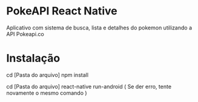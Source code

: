 # PokeAPI React Native
Aplicativo com sistema de busca, lista e detalhes do pokemon utilizando a API Pokeapi.co

# Instalação
cd [Pasta do arquivo] npm install

cd [Pasta do arquivo] react-native run-android   ( Se der erro, tente novamente o mesmo comando )
